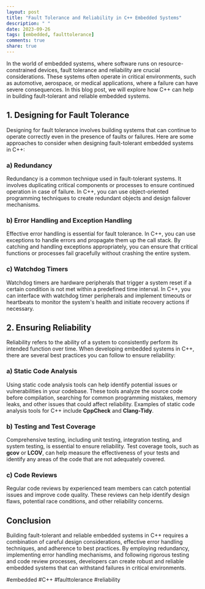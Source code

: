 ```yaml
---
layout: post
title: "Fault Tolerance and Reliability in C++ Embedded Systems"
description: " "
date: 2023-09-26
tags: [embedded, faulttolerance]
comments: true
share: true
---
```


In the world of embedded systems, where software runs on resource-constrained devices, fault tolerance and reliability are crucial considerations. These systems often operate in critical environments, such as automotive, aerospace, or medical applications, where a failure can have severe consequences. In this blog post, we will explore how C++ can help in building fault-tolerant and reliable embedded systems.

## 1. Designing for Fault Tolerance

Designing for fault tolerance involves building systems that can continue to operate correctly even in the presence of faults or failures. Here are some approaches to consider when designing fault-tolerant embedded systems in C++:

### a) Redundancy

Redundancy is a common technique used in fault-tolerant systems. It involves duplicating critical components or processes to ensure continued operation in case of failure. In C++, you can use object-oriented programming techniques to create redundant objects and design failover mechanisms.

### b) Error Handling and Exception Handling

Effective error handling is essential for fault tolerance. In C++, you can use exceptions to handle errors and propagate them up the call stack. By catching and handling exceptions appropriately, you can ensure that critical functions or processes fail gracefully without crashing the entire system.

### c) Watchdog Timers

Watchdog timers are hardware peripherals that trigger a system reset if a certain condition is not met within a predefined time interval. In C++, you can interface with watchdog timer peripherals and implement timeouts or heartbeats to monitor the system's health and initiate recovery actions if necessary.

## 2. Ensuring Reliability

Reliability refers to the ability of a system to consistently perform its intended function over time. When developing embedded systems in C++, there are several best practices you can follow to ensure reliability:

### a) Static Code Analysis

Using static code analysis tools can help identify potential issues or vulnerabilities in your codebase. These tools analyze the source code before compilation, searching for common programming mistakes, memory leaks, and other issues that could affect reliability. Examples of static code analysis tools for C++ include **CppCheck** and **Clang-Tidy**.

### b) Testing and Test Coverage

Comprehensive testing, including unit testing, integration testing, and system testing, is essential to ensure reliability. Test coverage tools, such as **gcov** or **LCOV**, can help measure the effectiveness of your tests and identify any areas of the code that are not adequately covered.

### c) Code Reviews

Regular code reviews by experienced team members can catch potential issues and improve code quality. These reviews can help identify design flaws, potential race conditions, and other reliability concerns.

## Conclusion

Building fault-tolerant and reliable embedded systems in C++ requires a combination of careful design considerations, effective error handling techniques, and adherence to best practices. By employing redundancy, implementing error handling mechanisms, and following rigorous testing and code review processes, developers can create robust and reliable embedded systems that can withstand failures in critical environments.

#embedded #C++ #faulttolerance #reliability